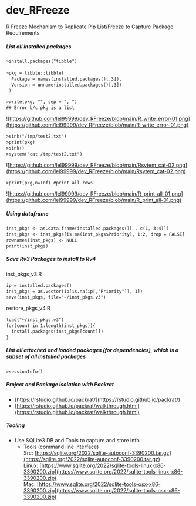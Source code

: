 # dev_RFreeze
R Freeze Mechanism to Replicate Pip List/Freeze to Capture Package Requirements 

##### List all installed packages
```
>install.packages("tibble")

>pkg = tibble::tibble(
  Package = names(installed.packages()[,3]),
  Version = unname(installed.packages()[,3])
 )
```

```
>write(pkg, "", sep = ", ")
## Error b/c pkg is a list
```
![https://github.com/lel99999/dev_RFreeze/blob/main/R_write_error-01.png](https://github.com/lel99999/dev_RFreeze/blob/main/R_write_error-01.png) <br/>

```
>sink("/tmp/test2.txt")
>print(pkg)
>sink()
>system("cat /tmp/test2.txt")
```
![https://github.com/lel99999/dev_RFreeze/blob/main/Rsytem_cat-02.png](https://github.com/lel99999/dev_RFreeze/blob/main/Rsytem_cat-02.png) <br/>

```
>print(pkg,n=Inf) #print all rows
```
![https://github.com/lel99999/dev_RFreeze/blob/main/R_print_all-01.png](https://github.com/lel99999/dev_RFreeze/blob/main/R_print_all-01.png) <br/>

##### Using dataframe
```
inst_pkgs <- as.data.frame(installed.packages()[ , c(1, 3:4)]) 
inst_pkgs <- inst_pkgs[is.na(inst_pkgs$Priority), 1:2, drop = FALSE] 
rownames(inst_pkgs) <- NULL 
print(inst_pkgs)
```

##### Save Rv3 Packages to install to Rv4 
inst_pkgs_v3.R
```
ip = installed.packages()
inst_pkgs = as.vector(ip[is.na(ip[,"Priority"]), 1])
save(inst_pkgs, file="~/inst_pkgs.v3")
```

restore_pkgs_v4.R
```
load("~/inst_pkgs.v3")
for(count in 1:length(inst_pkgs)){
  install.packages(inst_pkgs[count]])
}
```


##### List all attached and loaded packages (for dependencies), which is a subset of all installed packages
```
>sessionInfo()
```

##### Project and Package Isolation with Packrat
- [https://rstudio.github.io/packrat/](https://rstudio.github.io/packrat/) <br/>
- [https://rstudio.github.io/packrat/walkthrough.html](https://rstudio.github.io/packrat/walkthrough.html) <br/>

##### Tooling
- Use SQLite3 DB and Tools to capture and store info
  - Tools (command line interface) <br/>
    Src: [https://sqlite.org/2022/sqlite-autoconf-3390200.tar.gz](https://sqlite.org/2022/sqlite-autoconf-3390200.tar.gz) <br/>
    Linux: [https://www.sqlite.org/2022/sqlite-tools-linux-x86-3390200.zip](https://www.sqlite.org/2022/sqlite-tools-linux-x86-3390200.zip) <br/>
    Mac: [https://www.sqlite.org/2022/sqlite-tools-osx-x86-3390200.zip](https://www.sqlite.org/2022/sqlite-tools-osx-x86-3390200.zip) <br/>
